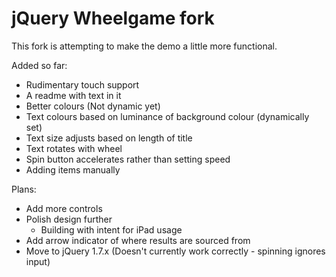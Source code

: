 # jQuery Wheelgame fork

This fork is attempting to make the demo a little more functional.

Added so far:
 * Rudimentary touch support
 * A readme with text in it
 * Better colours (Not dynamic yet)
 * Text colours based on luminance of background colour (dynamically set)
 * Text size adjusts based on length of title
 * Text rotates with wheel
 * Spin button accelerates rather than setting speed
 * Adding items manually

Plans:
 * Add more controls
 * Polish design further
     * Building with intent for iPad usage
 * Add arrow indicator of where results are sourced from
 * Move to jQuery 1.7.x (Doesn't currently work correctly - spinning ignores input)